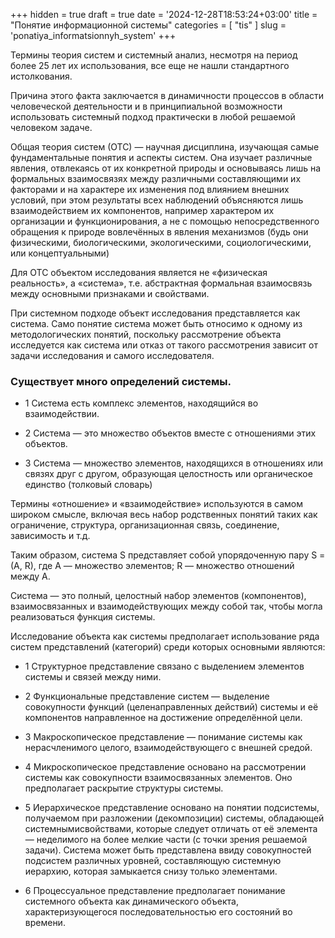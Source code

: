 +++
hidden = true
draft = true
date = '2024-12-28T18:53:24+03:00'
title = "Понятие информационной системы"
categories = [ "tis" ]
slug = 'ponatiya_informatsionnyh_system'
+++

Термины теория систем и системный анализ, несмотря на период более 25
лет их использования, все еще не нашли стандартного истолкования.

Причина этого факта заключается в динамичности процессов в области
человеческой деятельности и в принципиальной возможности использовать
системный подход практически в любой решаемой человеком задаче.

Общая теория систем (ОТС) — научная дисциплина, изучающая самые
фундаментальные понятия и аспекты систем. Она изучает различные явления,
отвлекаясь от их конкретной природы и основываясь лишь на формальных
взаимосвязях между различными составляющими их факторами и на характере их
изменения под влиянием внешних условий, при этом результаты всех наблюдений
объясняются лишь взаимодействием их компонентов, например характером их
организации и функционирования, а не с помощью непосредственного обращения
к природе вовлечённых в явления механизмов (будь они физическими,
биологическими, экологическими, социологическими, или концептуальными)

Для ОТС объектом исследования является не «физическая реальность», а
«система», т.е. абстрактная формальная взаимосвязь между основными признаками
и свойствами.

При системном подходе объект исследования представляется как система.
Само понятие система может быть относимо к одному из методологических
понятий, поскольку рассмотрение объекта исследуется как система или отказ от
такого рассмотрения зависит от задачи исследования и самого исследователя.

### Существует много определений системы.

- 1 Система есть комплекс элементов, находящийся во взаимодействии.

- 2 Система — это множество объектов вместе с отношениями этих
объектов.

- 3 Система — множество элементов, находящихся в отношениях или
связях друг с другом, образующая целостность или органическое единство
(толковый словарь)

Термины «отношение» и «взаимодействие» используются в самом широком
смысле, включая весь набор родственных понятий таких как ограничение,
структура, организационная связь, соединение, зависимость и т.д.

Таким образом, система S представляет собой упорядоченную пару S = (A,
R), где A — множество элементов; R — множество отношений между A.

Система — это полный, целостный набор элементов (компонентов),
взаимосвязанных и взаимодействующих между собой так, чтобы могла
реализоваться функция системы.

Исследование объекта как системы предполагает использование ряда
систем представлений (категорий) среди которых основными являются:

- 1 Структурное представление связано с выделением элементов системы и
связей между ними.

- 2 Функциональные представление систем — выделение совокупности
функций (целенаправленных действий) системы и её компонентов направленное на
достижение определённой цели.

- 3 Макроскопическое представление — понимание системы как нерасчленимого целого, взаимодействующего с внешней средой.

- 4 Микроскопическое представление основано на рассмотрении системы
как совокупности взаимосвязанных элементов. Оно предполагает раскрытие
структуры системы.

- 5 Иерархическое представление основано на понятии подсистемы,
получаемом при разложении (декомпозиции) системы, обладающей системнымисвойствами, которые следует отличать от её элемента — неделимого на более мелкие части (с точки зрения решаемой задачи). Система может быть представлена ввиду совокупностей подсистем различных уровней, составляющую системную иерархию, которая замыкается снизу только элементами.

- 6 Процессуальное представление предполагает понимание системного
объекта как динамического объекта, характеризующегося последовательностью
его состояний во времени.